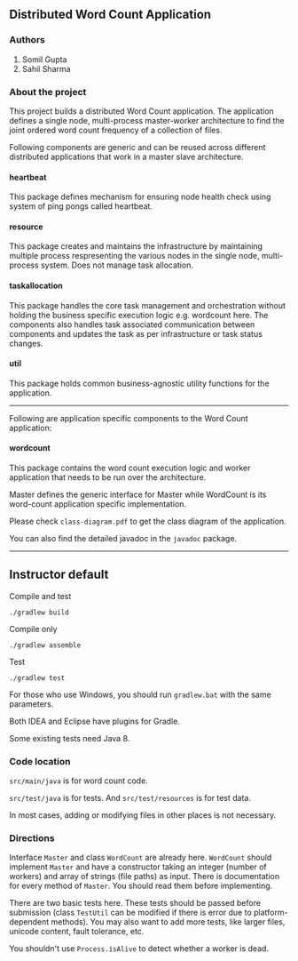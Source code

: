  ## Distributed Word Count Application
 ### Authors
 1.   Somil Gupta
 2. Sahil Sharma
 
 ### About the project
 This project builds a distributed Word Count application. The application defines a single node, multi-process
 master-worker architecture to find the joint ordered word count frequency of a collection of files.
 
 Following components are generic and can be reused across different distributed applications that work in a
    master slave architecture.
 #### heartbeat 
 This package defines mechanism for ensuring node health check using system of ping pongs called
 heartbeat.
 #### resource
 This package creates and maintains the infrastructure by maintaining multiple process respresenting the
 various nodes in the single node, multi-process system. Does not manage task allocation.
  #### taskallocation
   This package handles the core task management and orchestration without holding the business
  specific execution logic e.g. wordcount here. The components also handles task associated communication between
  components and updates the task as per infrastructure or task status changes.
 #### util
  This package holds common business-agnostic utility functions for the application.
 
 -----------
   Following are application specific components to the Word Count application: 

 #### wordcount 
 This package contains the word count execution logic and worker application that needs to be run over
  the architecture.
 
 Master defines the generic interface for Master while WordCount is its word-count application
  specific implementation.

Please check `class-diagram.pdf` to get the class diagram of the application. 

You can also find the detailed javadoc in the `javadoc` package. 




---------

## Instructor default

Compile and test
```
./gradlew build
```

Compile only
```
./gradlew assemble
```

Test
```
./gradlew test
```

For those who use Windows, you should run `gradlew.bat` with the same parameters.

Both IDEA and Eclipse have plugins for Gradle.

Some existing tests need Java 8.


### Code location

`src/main/java` is for word count code.

`src/test/java` is for tests. And `src/test/resources` is for test data.

In most cases, adding or modifying files in other places is not necessary.


### Directions

Interface `Master` and class `WordCount` are already here.
`WordCount` should implement `Master` and have a constructor taking an integer (number of workers)
and array of strings (file paths) as input. There is documentation for every method of `Master`.
You should read them before implementing.

There are two basic tests here.
These tests should be passed before submission (class `TestUtil` can be modified
if there is error due to platform-dependent methods).
You may also want to add more tests, like larger files, unicode content, fault tolerance, etc.

You shouldn't use `Process.isAlive` to detect whether a worker is dead.



